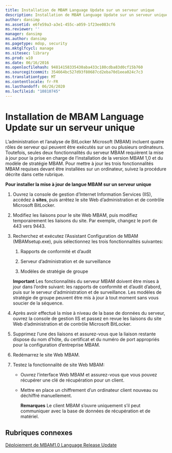 ```yaml
---
title: Installation de MBAM Language Update sur un serveur unique
description: Installation de MBAM Language Update sur un serveur unique
author: dansimp
ms.assetid: e6fe59a3-a3e1-455c-a059-1f23ee083cf6
ms.reviewer: ''
manager: dansimp
ms.author: dansimp
ms.pagetype: mdop, security
ms.mktglfcycl: manage
ms.sitesec: library
ms.prod: w10
ms.date: 06/16/2016
ms.openlocfilehash: 94814158335430aba433c180cdba83d0cf15b760
ms.sourcegitcommit: 354664bc527d93f80687cd2eba70d1eea024c7c3
ms.translationtype: MT
ms.contentlocale: fr-FR
ms.lasthandoff: 06/26/2020
ms.locfileid: "10810745"
---
```

# Installation de MBAM Language Update sur un serveur unique


L’administration et l’analyse de BitLocker Microsoft (MBAM) incluent quatre rôles de serveur qui peuvent être exécutés sur un ou plusieurs ordinateurs. Toutefois, seules deux fonctionnalités du serveur MBAM requièrent la mise à jour pour la prise en charge de l’installation de la version MBAM 1,0 et du modèle de stratégie MBAM. Pour mettre à jour les trois fonctionnalités MBAM requises devant être installées sur un ordinateur, suivez la procédure décrite dans cette rubrique.

**Pour installer la mise à jour de langue MBAM sur un serveur unique**

1.  Ouvrez la console de gestion d’Internet Information Services (IIS), accédez à **sites**, puis arrêtez le site Web d’administration et de contrôle Microsoft BitLocker.

2.  Modifiez les liaisons pour le site Web MBAM, puis modifiez temporairement les liaisons du site. Par exemple, changez le port de 443 vers 9443.

3.  Recherchez et exécutez l’Assistant Configuration de MBAM (MBAMsetup.exe), puis sélectionnez les trois fonctionnalités suivantes:

    1.  Rapports de conformité et d’audit

    2.  Serveur d’administration et de surveillance

    3.  Modèles de stratégie de groupe

    **Important**  Les fonctionnalités du serveur MBAM doivent être mises à jour dans l’ordre suivant: les rapports de conformité et d’audit d’abord, puis sur le serveur d’administration et de surveillance. Les modèles de stratégie de groupe peuvent être mis à jour à tout moment sans vous soucier de la séquence.

     

4.  Après avoir effectué la mise à niveau de la base de données du serveur, ouvrez la console de gestion IIS et passez en revue les liaisons du site Web d’administration et de contrôle Microsoft BitLocker.

5.  Supprimez l’une des liaisons et assurez-vous que la liaison restante dispose du nom d’hôte, du certificat et du numéro de port appropriés pour la configuration d’entreprise MBAM.

6.  Redémarrez le site Web MBAM.

7.  Testez la fonctionnalité de site Web MBAM:

    -   Ouvrez l’interface Web MBAM et assurez-vous que vous pouvez récupérer une clé de récupération pour un client.

    -   Mettre en place un chiffrement d’un ordinateur client nouveau ou déchiffré manuellement.

        **Remarques**  Le client MBAM s’ouvre uniquement s’il peut communiquer avec la base de données de récupération et de matériel.

         

## Rubriques connexes


[Déploiement de MBAM1.0 Language Release Update](deploying-the-mbam-10-language-release-update.md)

 

 





